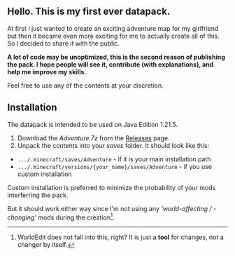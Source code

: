 ## Hello. This is my first ever datapack.

At first I just wanted to create an exciting adventure map for my girlfriend but then it became even more exciting for me to actually create all of this.
So I decided to share it with the public.

**A lot of code may be unoptimized, this is the second reason of publishing the pack. I hope people will see it, contribute (with explanations), and help me improve my skills.**

Feel free to use any of the contents at your discretion.

## Installation

The datapack is intended to be used on Java Edition 1.21.5.

1. Download the *Adventure.7z* from the [Releases](https://github.com/bl1te/MCJ-datapack-attempt/releases) page.
2. Unpack the contents into your *saves* folder. It should look like this:
  - `.../.minecraft/saves/Adventure` - if it is your main installation path
  - `.../.minecraft/versions/{your_name}/saves/Adventure` - if you use custom installation

Custom installation is preferred to minimize the probability of your mods interferring the pack.

But it should work either way since I'm not using any *'world-affecting / -changing'* mods during the creation[^1].

[^1]: WorldEdit does not fall into this, right? It is just a **tool** for changes, not a changer by itself.
